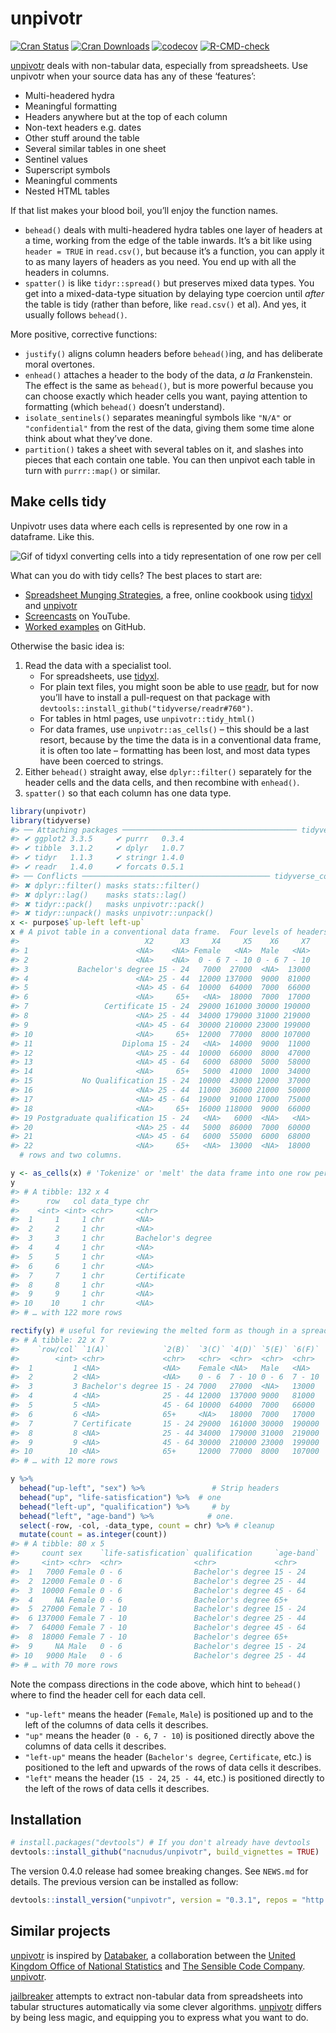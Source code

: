
<!-- README.md is generated from README.Rmd. Please edit that file -->

# unpivotr

[![Cran
Status](http://www.r-pkg.org/badges/version/unpivotr)](https://CRAN.R-project.org/package=unpivotr)
[![Cran
Downloads](https://cranlogs.r-pkg.org/badges/unpivotr)](https://www.r-pkg.org/pkg/unpivotr)
[![codecov](https://codecov.io/github/nacnudus/unpivotr/coverage.svg?branch=master)](https://codecov.io/gh/nacnudus/unpivotr)
[![R-CMD-check](https://github.com/nacnudus/unpivotr/workflows/R-CMD-check/badge.svg)](https://github.com/nacnudus/unpivotr/actions)

[unpivotr](https://github.com/nacnudus/unpivotr) deals with non-tabular
data, especially from spreadsheets. Use unpivotr when your source data
has any of these ‘features’:

-   Multi-headered hydra
-   Meaningful formatting
-   Headers anywhere but at the top of each column
-   Non-text headers e.g. dates
-   Other stuff around the table
-   Several similar tables in one sheet
-   Sentinel values
-   Superscript symbols
-   Meaningful comments
-   Nested HTML tables

If that list makes your blood boil, you’ll enjoy the function names.

-   `behead()` deals with multi-headered hydra tables one layer of
    headers at a time, working from the edge of the table inwards. It’s
    a bit like using `header = TRUE` in `read.csv()`, but because it’s a
    function, you can apply it to as many layers of headers as you need.
    You end up with all the headers in columns.
-   `spatter()` is like `tidyr::spread()` but preserves mixed data
    types. You get into a mixed-data-type situation by delaying type
    coercion until *after* the table is tidy (rather than before, like
    `read.csv()` et al). And yes, it usually follows `behead()`.

More positive, corrective functions:

-   `justify()` aligns column headers before `behead()`ing, and has
    deliberate moral overtones.
-   `enhead()` attaches a header to the body of the data, *a la*
    Frankenstein. The effect is the same as `behead()`, but is more
    powerful because you can choose exactly which header cells you want,
    paying attention to formatting (which `behead()` doesn’t
    understand).
-   `isolate_sentinels()` separates meaningful symbols like `"N/A"` or
    `"confidential"` from the rest of the data, giving them some time
    alone think about what they’ve done.
-   `partition()` takes a sheet with several tables on it, and slashes
    into pieces that each contain one table. You can then unpivot each
    table in turn with `purrr::map()` or similar.

## Make cells tidy

Unpivotr uses data where each cells is represented by one row in a
dataframe. Like this.

![Gif of tidyxl converting cells into a tidy representation of one row
per cell](./vignettes/tidy_xlsx.gif)

What can you do with tidy cells? The best places to start are:

-   [Spreadsheet Munging
    Strategies](https://nacnudus.github.io/spreadsheet-munging-strategies/),
    a free, online cookbook using
    [tidyxl](https://github.com/nacnudus/tidyxl/) and
    [unpivotr](https://github.com/nacnudus/unpivotr)
-   [Screencasts](https://www.youtube.com/watch?v=1sinC7wsS5U) on
    YouTube.
-   [Worked examples](https://github.com/nacnudus/ukfarm) on GitHub.

Otherwise the basic idea is:

1.  Read the data with a specialist tool.
    -   For spreadsheets, use
        [tidyxl](https://nacnudus.github.io/tidyxl/).
    -   For plain text files, you might soon be able to use
        [readr](https://readr.tidyverse.org), but for now you’ll have to
        install a pull-request on that package with
        `devtools::install_github("tidyverse/readr#760")`.
    -   For tables in html pages, use `unpivotr::tidy_html()`
    -   For data frames, use `unpivotr::as_cells()` – this should be a
        last resort, because by the time the data is in a conventional
        data frame, it is often too late – formatting has been lost, and
        most data types have been coerced to strings.
2.  Either `behead()` straight away, else `dplyr::filter()` separately
    for the header cells and the data cells, and then recombine with
    `enhead()`.
3.  `spatter()` so that each column has one data type.

``` r
library(unpivotr)
library(tidyverse)
#> ── Attaching packages ─────────────────────────────────────── tidyverse 1.3.1 ──
#> ✔ ggplot2 3.3.5     ✔ purrr   0.3.4
#> ✔ tibble  3.1.2     ✔ dplyr   1.0.7
#> ✔ tidyr   1.1.3     ✔ stringr 1.4.0
#> ✔ readr   1.4.0     ✔ forcats 0.5.1
#> ── Conflicts ────────────────────────────────────────── tidyverse_conflicts() ──
#> ✖ dplyr::filter() masks stats::filter()
#> ✖ dplyr::lag()    masks stats::lag()
#> ✖ tidyr::pack()   masks unpivotr::pack()
#> ✖ tidyr::unpack() masks unpivotr::unpack()
x <- purpose$`up-left left-up`
x # A pivot table in a conventional data frame.  Four levels of headers, in two
#>                            X2      X3     X4     X5    X6     X7
#> 1                        <NA>    <NA> Female   <NA>  Male   <NA>
#> 2                        <NA>    <NA>  0 - 6 7 - 10 0 - 6 7 - 10
#> 3           Bachelor's degree 15 - 24   7000  27000  <NA>  13000
#> 4                        <NA> 25 - 44  12000 137000  9000  81000
#> 5                        <NA> 45 - 64  10000  64000  7000  66000
#> 6                        <NA>     65+   <NA>  18000  7000  17000
#> 7                 Certificate 15 - 24  29000 161000 30000 190000
#> 8                        <NA> 25 - 44  34000 179000 31000 219000
#> 9                        <NA> 45 - 64  30000 210000 23000 199000
#> 10                       <NA>     65+  12000  77000  8000 107000
#> 11                    Diploma 15 - 24   <NA>  14000  9000  11000
#> 12                       <NA> 25 - 44  10000  66000  8000  47000
#> 13                       <NA> 45 - 64   6000  68000  5000  58000
#> 14                       <NA>     65+   5000  41000  1000  34000
#> 15           No Qualification 15 - 24  10000  43000 12000  37000
#> 16                       <NA> 25 - 44  11000  36000 21000  50000
#> 17                       <NA> 45 - 64  19000  91000 17000  75000
#> 18                       <NA>     65+  16000 118000  9000  66000
#> 19 Postgraduate qualification 15 - 24   <NA>   6000  <NA>   <NA>
#> 20                       <NA> 25 - 44   5000  86000  7000  60000
#> 21                       <NA> 45 - 64   6000  55000  6000  68000
#> 22                       <NA>     65+   <NA>  13000  <NA>  18000
  # rows and two columns.

y <- as_cells(x) # 'Tokenize' or 'melt' the data frame into one row per cell
y
#> # A tibble: 132 x 4
#>      row   col data_type chr
#>    <int> <int> <chr>     <chr>
#>  1     1     1 chr       <NA>
#>  2     2     1 chr       <NA>
#>  3     3     1 chr       Bachelor's degree
#>  4     4     1 chr       <NA>
#>  5     5     1 chr       <NA>
#>  6     6     1 chr       <NA>
#>  7     7     1 chr       Certificate
#>  8     8     1 chr       <NA>
#>  9     9     1 chr       <NA>
#> 10    10     1 chr       <NA>
#> # … with 122 more rows

rectify(y) # useful for reviewing the melted form as though in a spreadsheet
#> # A tibble: 22 x 7
#>    `row/col` `1(A)`            `2(B)`  `3(C)` `4(D)` `5(E)` `6(F)`
#>        <int> <chr>             <chr>   <chr>  <chr>  <chr>  <chr>
#>  1         1 <NA>              <NA>    Female <NA>   Male   <NA>
#>  2         2 <NA>              <NA>    0 - 6  7 - 10 0 - 6  7 - 10
#>  3         3 Bachelor's degree 15 - 24 7000   27000  <NA>   13000
#>  4         4 <NA>              25 - 44 12000  137000 9000   81000
#>  5         5 <NA>              45 - 64 10000  64000  7000   66000
#>  6         6 <NA>              65+     <NA>   18000  7000   17000
#>  7         7 Certificate       15 - 24 29000  161000 30000  190000
#>  8         8 <NA>              25 - 44 34000  179000 31000  219000
#>  9         9 <NA>              45 - 64 30000  210000 23000  199000
#> 10        10 <NA>              65+     12000  77000  8000   107000
#> # … with 12 more rows

y %>%
  behead("up-left", "sex") %>%               # Strip headers
  behead("up", "life-satisfication") %>%  # one
  behead("left-up", "qualification") %>%     # by
  behead("left", "age-band") %>%            # one.
  select(-row, -col, -data_type, count = chr) %>% # cleanup
  mutate(count = as.integer(count))
#> # A tibble: 80 x 5
#>     count sex    `life-satisfication` qualification     `age-band`
#>     <int> <chr>  <chr>                <chr>             <chr>
#>  1   7000 Female 0 - 6                Bachelor's degree 15 - 24
#>  2  12000 Female 0 - 6                Bachelor's degree 25 - 44
#>  3  10000 Female 0 - 6                Bachelor's degree 45 - 64
#>  4     NA Female 0 - 6                Bachelor's degree 65+
#>  5  27000 Female 7 - 10               Bachelor's degree 15 - 24
#>  6 137000 Female 7 - 10               Bachelor's degree 25 - 44
#>  7  64000 Female 7 - 10               Bachelor's degree 45 - 64
#>  8  18000 Female 7 - 10               Bachelor's degree 65+
#>  9     NA Male   0 - 6                Bachelor's degree 15 - 24
#> 10   9000 Male   0 - 6                Bachelor's degree 25 - 44
#> # … with 70 more rows
```

Note the compass directions in the code above, which hint to `behead()`
where to find the header cell for each data cell.

-   `"up-left"` means the header (`Female`, `Male`) is positioned up and
    to the left of the columns of data cells it describes.
-   `"up"` means the header (`0 - 6`, `7 - 10`) is positioned directly
    above the columns of data cells it describes.
-   `"left-up"` means the header (`Bachelor's degree`, `Certificate`,
    etc.) is positioned to the left and upwards of the rows of data
    cells it describes.
-   `"left"` means the header (`15 - 24`, `25 - 44`, etc.) is positioned
    directly to the left of the rows of data cells it describes.

## Installation

``` r
# install.packages("devtools") # If you don't already have devtools
devtools::install_github("nacnudus/unpivotr", build_vignettes = TRUE)
```

The version 0.4.0 release had somee breaking changes. See `NEWS.md` for
details. The previous version can be installed as follow:

``` r
devtools::install_version("unpivotr", version = "0.3.1", repos = "http://cran.us.r-project.org")
```

## Similar projects

[unpivotr](https://github.com/nacnudus/unpivotr) is inspired by
[Databaker](https://github.com/sensiblecodeio/databaker), a
collaboration between the [United Kingdom Office of National
Statistics](https://www.ons.gov.uk/) and [The Sensible Code
Company](https://sensiblecode.io/).
[unpivotr](https://github.com/nacnudus/unpivotr).

[jailbreaker](https://github.com/rsheets/jailbreakr) attempts to extract
non-tabular data from spreadsheets into tabular structures automatically
via some clever algorithms.
[unpivotr](https://github.com/nacnudus/unpivotr) differs by being less
magic, and equipping you to express what you want to do.
